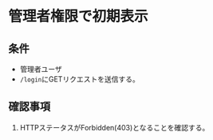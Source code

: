 # 管理者権限で初期表示

## 条件
- 管理者ユーザ
- `/login`にGETリクエストを送信する。

## 確認事項
1. HTTPステータスがForbidden(403)となることを確認する。

